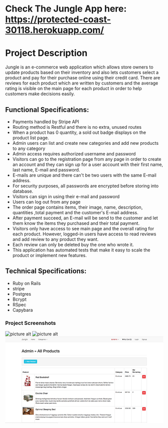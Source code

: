 # Check The Jungle App here: https://protected-coast-30118.herokuapp.com/
# Project Description
Jungle is an e-commerce web application which allows store owners to update products based on their inventory and also lets customers select a product and pay for their purchase online using their credit card. There are reviews for each product which are written by customers and the average rating is visible on the main page for each product in order to help customers make decisions easily.
## Functional Specifications:
* Payments handled by Stripe API
* Routing method is Restful and there is no extra, unused routes
* When a product has 0 quantity, a sold out badge displays on the product list page.
* Admin users can list and create new categories and add new products to any category
* Admin access requires authorized username and password
* Visitors can go to the registration page from any page in order to create an account and they can sign up for a user account with their first name, last name, E-mail and password.
* E-mails are unique and there can't be two users with the same E-mail address.
* For security purposes, all passwords are encrypted before storing into database.
* Visitors can sign in using their e-mail and password
* Users can log out from any page
* The order page contains items, their image, name, description, quantities ,total payment and the customer's E-mail address.
* After payment succeed, an E-mail will be send to the customer and let them know the items they purchased and their total payment.
* Visitors only have access to see main page and the overall rating for each product. However, logged-in users have access to read reviews and add review to any product they want.
* Each review can only be deleted buy the one who wrote it.
* This application has automated tests that make it easy to scale the product or implement new features.

## Technical Specifications:
* Ruby on Rails
* stripe
* Postgres
* Bcrypt
* RSpec
* Capybara

### Project Screenshots
![picture alt](https://raw.github.com/sadooghi/jungle-rails/master/screenshot/all-products.png "main_page")
![picture alt](https://raw.github.com/sadooghi/jungle-rails/master/screenshot/one_product.png "each_product_page")
![picture alt](https://raw.githubusercontent.com/sadooghi/jungle-rails/master/screenshot/Admin-products.png "admin_page")
